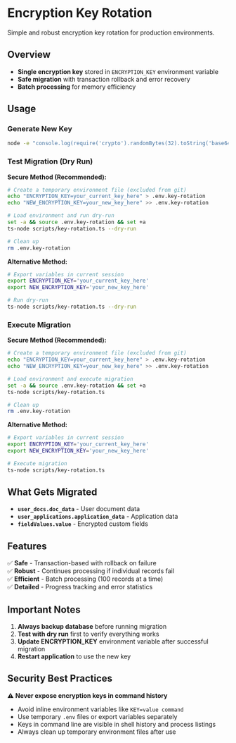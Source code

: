 # Encryption Key Rotation

Simple and robust encryption key rotation for production environments.

## Overview

- **Single encryption key** stored in `ENCRYPTION_KEY` environment variable
- **Safe migration** with transaction rollback and error recovery
- **Batch processing** for memory efficiency

## Usage

### Generate New Key
```bash
node -e "console.log(require('crypto').randomBytes(32).toString('base64'))"
```

### Test Migration (Dry Run)

**Secure Method (Recommended):**
```bash
# Create a temporary environment file (excluded from git)
echo "ENCRYPTION_KEY=your_current_key_here" > .env.key-rotation
echo "NEW_ENCRYPTION_KEY=your_new_key_here" >> .env.key-rotation

# Load environment and run dry-run
set -a && source .env.key-rotation && set +a
ts-node scripts/key-rotation.ts --dry-run

# Clean up
rm .env.key-rotation
```

**Alternative Method:**
```bash
# Export variables in current session
export ENCRYPTION_KEY='your_current_key_here'
export NEW_ENCRYPTION_KEY='your_new_key_here'

# Run dry-run
ts-node scripts/key-rotation.ts --dry-run
```

### Execute Migration

**Secure Method (Recommended):**
```bash
# Create a temporary environment file (excluded from git)
echo "ENCRYPTION_KEY=your_current_key_here" > .env.key-rotation
echo "NEW_ENCRYPTION_KEY=your_new_key_here" >> .env.key-rotation

# Load environment and execute migration
set -a && source .env.key-rotation && set +a
ts-node scripts/key-rotation.ts

# Clean up
rm .env.key-rotation
```

**Alternative Method:**
```bash
# Export variables in current session
export ENCRYPTION_KEY='your_current_key_here'
export NEW_ENCRYPTION_KEY='your_new_key_here'

# Execute migration
ts-node scripts/key-rotation.ts
```

## What Gets Migrated

- **`user_docs.doc_data`** - User document data
- **`user_applications.application_data`** - Application data  
- **`fieldValues.value`** - Encrypted custom fields

## Features

✅ **Safe** - Transaction-based with rollback on failure  
✅ **Robust** - Continues processing if individual records fail  
✅ **Efficient** - Batch processing (100 records at a time)  
✅ **Detailed** - Progress tracking and error statistics  

## Important Notes

1. **Always backup database** before running migration
2. **Test with dry run** first to verify everything works
3. **Update ENCRYPTION_KEY** environment variable after successful migration
4. **Restart application** to use the new key

## Security Best Practices

⚠️ **Never expose encryption keys in command history**
- Avoid inline environment variables like `KEY=value command`
- Use temporary `.env` files or export variables separately
- Keys in command line are visible in shell history and process listings
- Always clean up temporary environment files after use